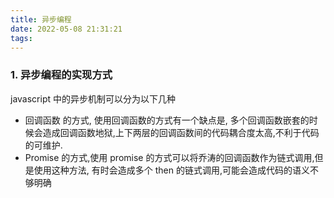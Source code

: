 ```yaml
---
title: 异步编程
date: 2022-05-08 21:31:21
tags:
---
```



### 1. 异步编程的实现方式

javascript 中的异步机制可以分为以下几种

* 回调函数 的方式, 使用回调函数的方式有一个缺点是, 多个回调函数嵌套的时候会造成回调函数地狱,上下两层的回调函数间的代码耦合度太高,不利于代码的可维护.
* Promise 的方式,使用 promise 的方式可以将乔涛的回调函数作为链式调用,但是使用这种方法, 有时会造成多个 then 的链式调用,可能会造成代码的语义不够明确
